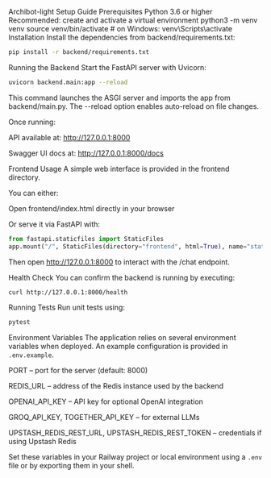 Archibot-light Setup Guide
Prerequisites
Python 3.6 or higher
Recommended: create and activate a virtual environment
python3 -m venv venv
source venv/bin/activate   # on Windows: venv\Scripts\activate
Installation
Install the dependencies from backend/requirements.txt:
```bash
pip install -r backend/requirements.txt
```
Running the Backend
Start the FastAPI server with Uvicorn:
```bash
uvicorn backend.main:app --reload
```
This command launches the ASGI server and imports the app from backend/main.py.
The --reload option enables auto-reload on file changes.

Once running:

API available at: http://127.0.0.1:8000

Swagger UI docs at: http://127.0.0.1:8000/docs

Frontend Usage
A simple web interface is provided in the frontend directory.

You can either:

Open frontend/index.html directly in your browser

Or serve it via FastAPI with:
```python
from fastapi.staticfiles import StaticFiles
app.mount("/", StaticFiles(directory="frontend", html=True), name="static")
```
Then open http://127.0.0.1:8000 to interact with the /chat endpoint.

Health Check
You can confirm the backend is running by executing:
```bash
curl http://127.0.0.1:8000/health
```
Running Tests
Run unit tests using:
```bash
pytest
```
Environment Variables
The application relies on several environment variables when deployed.
An example configuration is provided in `.env.example`.

PORT – port for the server (default: 8000)

REDIS_URL – address of the Redis instance used by the backend

OPENAI_API_KEY – API key for optional OpenAI integration

GROQ_API_KEY, TOGETHER_API_KEY – for external LLMs

UPSTASH_REDIS_REST_URL, UPSTASH_REDIS_REST_TOKEN – credentials if using Upstash Redis

Set these variables in your Railway project or local environment using a `.env` file or by exporting them in your shell.
